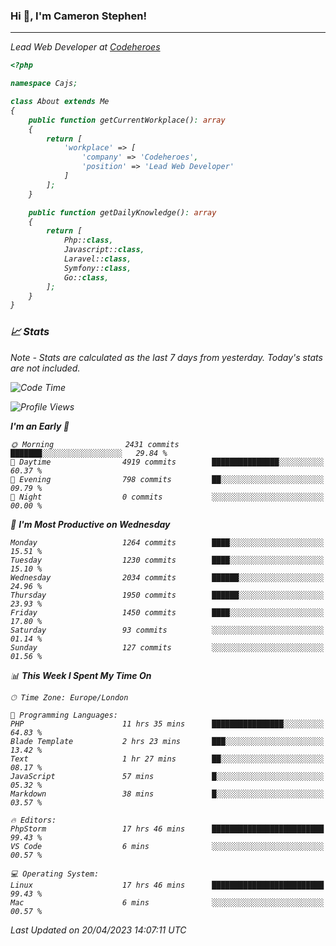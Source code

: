 ### Hi 👋, I'm Cameron Stephen!
<hr>
<p><em>Lead Web Developer at <a href="https://codeheroes.co.uk">Codeheroes</a></p>


```php
<?php

namespace Cajs;

class About extends Me
{
    public function getCurrentWorkplace(): array
    {
        return [
            'workplace' => [
                'company' => 'Codeheroes',
                'position' => 'Lead Web Developer'
            ]
        ];
    }

    public function getDailyKnowledge(): array
    {
        return [
            Php::class,
            Javascript::class,
            Laravel::class,
            Symfony::class,
            Go::class,
        ];
    }
}
```

### 📈 Stats
<p><em>Note - Stats are calculated as the last 7 days from yesterday. Today's stats are not included.</em></p>


<!--START_SECTION:waka-->
![Code Time](http://img.shields.io/badge/Code%20Time-3%2C325%20hrs%2017%20mins-blue)

![Profile Views](http://img.shields.io/badge/Profile%20Views-0-blue)

**I'm an Early 🐤** 

```text
🌞 Morning                2431 commits        ███████░░░░░░░░░░░░░░░░░░   29.84 % 
🌆 Daytime                4919 commits        ███████████████░░░░░░░░░░   60.37 % 
🌃 Evening                798 commits         ██░░░░░░░░░░░░░░░░░░░░░░░   09.79 % 
🌙 Night                  0 commits           ░░░░░░░░░░░░░░░░░░░░░░░░░   00.00 % 
```
📅 **I'm Most Productive on Wednesday** 

```text
Monday                   1264 commits        ████░░░░░░░░░░░░░░░░░░░░░   15.51 % 
Tuesday                  1230 commits        ████░░░░░░░░░░░░░░░░░░░░░   15.10 % 
Wednesday                2034 commits        ██████░░░░░░░░░░░░░░░░░░░   24.96 % 
Thursday                 1950 commits        ██████░░░░░░░░░░░░░░░░░░░   23.93 % 
Friday                   1450 commits        ████░░░░░░░░░░░░░░░░░░░░░   17.80 % 
Saturday                 93 commits          ░░░░░░░░░░░░░░░░░░░░░░░░░   01.14 % 
Sunday                   127 commits         ░░░░░░░░░░░░░░░░░░░░░░░░░   01.56 % 
```


📊 **This Week I Spent My Time On** 

```text
🕑︎ Time Zone: Europe/London

💬 Programming Languages: 
PHP                      11 hrs 35 mins      ████████████████░░░░░░░░░   64.83 % 
Blade Template           2 hrs 23 mins       ███░░░░░░░░░░░░░░░░░░░░░░   13.42 % 
Text                     1 hr 27 mins        ██░░░░░░░░░░░░░░░░░░░░░░░   08.17 % 
JavaScript               57 mins             █░░░░░░░░░░░░░░░░░░░░░░░░   05.32 % 
Markdown                 38 mins             █░░░░░░░░░░░░░░░░░░░░░░░░   03.57 % 

🔥 Editors: 
PhpStorm                 17 hrs 46 mins      █████████████████████████   99.43 % 
VS Code                  6 mins              ░░░░░░░░░░░░░░░░░░░░░░░░░   00.57 % 

💻 Operating System: 
Linux                    17 hrs 46 mins      █████████████████████████   99.43 % 
Mac                      6 mins              ░░░░░░░░░░░░░░░░░░░░░░░░░   00.57 % 
```


 Last Updated on 20/04/2023 14:07:11 UTC
<!--END_SECTION:waka-->

